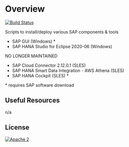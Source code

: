 # Overview

[![Build Status](https://travis-ci.com/frumania/aws-sap-scripts.svg?branch=master)](https://travis-ci.com/frumania/aws-sap-scripts)

Scripts to install/deploy various SAP components & tools
- SAP GUI (Windows) *
- SAP HANA Studio for Eclipse 2020-06 (Windows)

NO LONGER MAINTAINED
- SAP Cloud Connector 2.12.0.1 (SLES)
- SAP HANA Smart Data Integration - AWS Athena (SLES)
- SAP HANA Cockpit (SLES) *

\* requires SAP software download

## Useful Resources

n/a

## License

[![Apache 2](https://img.shields.io/badge/license-Apache%202-blue.svg)](./LICENSE.txt)
